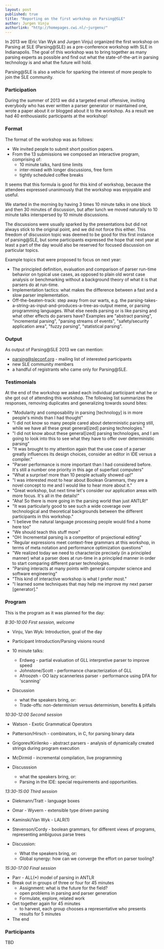 ```yaml
---
layout: post
published: true
title: "Reporting on the first workshop on Parsing@SLE"
author: Jurgen Vinju
authorlink: "http://homepages.cwi.nl/~jurgenv/"
---
```


In 2013 we (Eric Van Wyk and Jurgen Vinju) organized the first workshop on Parsing at SLE (Parsing@SLE) as a pre-conference workshop with SLE in Indianapolis. The goal of this workshop was to bring together as many parsing experts as possible and find out what the state-of-the-art in parsing technology is and what the future will hold. 

Parsing@SLE is also a vehicle for sparking the interest of more people to join the SLE community.

### Participation

During the summer of 2013 we did a targeted email offensive, inviting everybody who has ever written a parser generator or maintained one, wrote a paper about it or blogged about it to the workshop. As a result we had 40 enthousiastic participants at the workshop!  

### Format

The format of the workshop was as follows:

* We invited people to submit short position papers.
* From the 13 submissions we composed an interactive program, comprising of:
   - 10 minute talks, hard time limits
   - inter-mixed with longer discussions, free form
   - tightly scheduled coffee breaks
   
It seems that this formula is good for this kind of workshop, because the attendees expressed unanimously that the workshop was enjoyable and useful.

We started in the morning by having 3 times 10 minute talks in one block and then 30 minutes of discussion, but after lunch we moved naturally to 10 minute talks interspersed by 10 minute discussions. 

The discussions were usually sparked by the presentations but did not always stick to the original point, and we did not force this either. This freedom of discussion topic was deemed to be good for this first instance of parsing@SLE, but some participants expressed the hope that next year at least a part of the day would also be reserved for focused discussion on particular topics.

Example topics that were proposed to focus on next year:

   * The principled definition, evaluation and comparison of parser run-time behavior on typical use cases, as opposed to plain old worst case analysis or benchmarking without a background theory of what it is that parsers do at run-time.
   * Implementation tactics: what makes the difference between a fast and a slow parser implementation.
   * Off-the-beaten-track: step away from our warts, e.g. the parsing-takes-a-string-as-input-and-produces-a-tree-as-output meme, or parsing programming languages. What else needs parsing or is like parsing and what other effects do parsers have? Examples are "abstract parsing", "incremental parsing", "parsing streams of events", "safety/security application area", "fuzzy parsing", "statistical parsing".
   
### Output

As output of Parsing@SLE 2013 we can mention:

   * <parsing@sleconf.org> - mailing list of interested participants
   * new SLE community members
   * a handful of registrants who came only for Parsing@SLE.

### Testimonials

At the end of the workshop we asked each individual participant what he or she got out of attending this workshop. The following list summarizes the responses, removing duplicates and generalizing towards sound bites:

* "Modularity and composability in parsing [technology] is in more people's minds than I had thought"
* "I did not know so many people cared about deterministic parsing still, while we have all these great general[ized] parsing technologies."
* "I did not know about these general[ized] parsing technologies, and I am going to look into this to see what they have to offer over deterministic parsing"
* "It was brought to my attention again that the use case of a parser greatly influences its design choices, consider an editor in IDE versus a compiler."
* "Parser performance is more important than I had considered before. It's still a number one priority in this age of superfast computers"
* "What a surprise! more than 10 people actually showed up!"
* "I was interested most to hear about Boolean Grammars, they are a novel concept to me and I would like to hear more about it."
* "Great workshop, but next time let's consider our application areas with more focus. It's all in the details!"
* "Aha! So there is more going in the parsing world than just ANTLR!"
* "It was particularly good to see such a wide coverage over technological and theoretical backgrounds between the different participants in this workshop."
* "I believe the natural language processing people would find a home here too"
* "We should teach this stuff more"
* "OH: Incremental parsing is a competitor of projectional editing"
* "Regular expressions meet context-free grammars at this workshop, in terms of meta notation and performance optimization questions"
* "We realized today we need to characterize precisely (in a principled manner) what a parser does at run-time in a principled manner in order to start comparing different parser technologies.
* "Parsing interacts at many points with general computer science and software engineering"
* "This kind of interactive workshop is what I prefer most."
* "I learned some techniques that may help me improve my next parser [generator]."

### Program

This is the program as it was planned for the day:

*8:30-10:00 First session, welcome*

* Vinju, Van Wyk: Introduction, goal of the day

* Participant Introduction/Parsing visions round
   
* 10 minute talks:
   * Erdweg - partial evaluation of GLL interpretive parser to improve speed   
   * Johnstone/Scott - performance characterization of GLL   
   * Afroozeh - OO lazy scannerless parser  - performance using DFA for 'scanning'   

* Discussion
   * what the speakers bring, or:
   * Trade-offs: non-determinism versus determinism, benefits & pitfalls


*10:30-12:00 Second session*

* Watson - Exotic Grammatical Operators 
* Patterson/Hirsch - combinators, in C, for parsing binary data 
* Grigorev/Kirilenko - abstract parsers - analysis of dynamically created strings during program execution
* McDirmid - incremental compilation, live programming

* Discusssion
   * what the speakers bring, or:
   * Parsing in the IDE: special requirements and opportunities.


*13:30-15:00 Third session*

* Diekmann/Tratt - language boxes 
* Omar - Wyvern - extensible type driven parsing  
* Kaminski/Van Wyk - LALR(1)  
* Stevenson/Cordy - boolean grammars, for different views of programs, representing ambiguous parse trees
   
* Discussion:
   * What the speakers bring, or:
   * Global synergy: how can we converge the effort on parser tooling?


*15:30-17:00 Final session*

* Parr - ALL(*) model of parsing in ANTLR
* Break out in groups of three or four for 45 minutes
   * Assignment: what is the future for the field?
   * open problems in parsing and parser generation
   * Formulate, explore, related work
* Get together again for 45 minutes
   * to harvest, each group chooses a representative who presents results for 5 minutes
* The end


### Participants

TBD